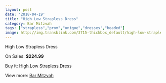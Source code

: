 ```yaml
---
layout: post
date: '2018-04-19'
title: "High Low Strapless Dress"
category: Bar Mitzvah
tags: ["strapless","prom","unique","dresses","beaded"]
image: http://img.transblink.com/3715-thickbox_default/high-low-strapless-dress.jpg
---
```

High Low Strapless Dress

On Sales: **$224.99**
<a href="https://www.transblink.com/en/bar-mitzvah/1178-high-low-strapless-dress.html"><amp-img layout="responsive" width="600" height="600" src="//img.transblink.com/3715-thickbox_default/high-low-strapless-dress.jpg" alt="High Low Strapless Dress 0" /></a>
<a href="https://www.transblink.com/en/bar-mitzvah/1178-high-low-strapless-dress.html"><amp-img layout="responsive" width="600" height="600" src="//img.transblink.com/3716-thickbox_default/high-low-strapless-dress.jpg" alt="High Low Strapless Dress 1" /></a>

Buy it: [High Low Strapless Dress](https://www.transblink.com/en/bar-mitzvah/1178-high-low-strapless-dress.html "High Low Strapless Dress")

View more: [Bar Mitzvah](https://www.transblink.com/en/2-bar-mitzvah "Bar Mitzvah")